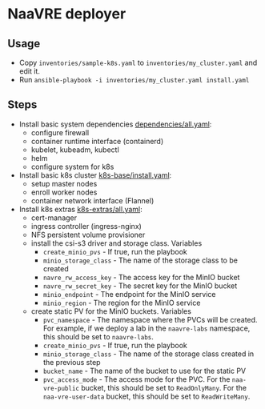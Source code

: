 # NaaVRE deployer

## Usage

- Copy `inventories/sample-k8s.yaml` to `inventories/my_cluster.yaml` and edit it.
- Run `ansible-playbook -i inventories/my_cluster.yaml install.yaml`


## Steps

- Install basic system dependencies [dependencies/all.yaml](dependencies/all.yaml):
  - configure firewall
  - container runtime interface (containerd)
  - kubelet, kubeadm, kubectl
  - helm
  - configure system for k8s
- Install basic k8s cluster [k8s-base/install.yaml](k8s-base/install_all.yaml):
  - setup master nodes
  - enroll worker nodes
  - container network interface (Flannel)
- Install k8s extras [k8s-extras/all.yaml](k8s-extras/all.yaml):
  - cert-manager
  - ingress controller (ingress-nginx)
  - NFS persistent volume provisioner
  - install the csi-s3 driver and storage class. Variables
    - `create_minio_pvs` - If true, run the playbook 
    - `minio_storage_class` - The name of the storage class to be created
    - `navre_rw_access_key` - The access key for the MinIO bucket
    - `navre_rw_secret_key` - The secret key for the MinIO bucket
    - `minio_endpoint` - The endpoint for the MinIO service
    - `minio_region` - The region for the MinIO service
  - create static PV for the MinIO buckets. Variables
    -  `pvc_namespace`  - The namespace where the PVCs will be created. For example, if we deploy a lab in the `naavre-labs` namespace, this should be set to `naavre-labs`.
    - `create_minio_pvs` - If true, run the playbook 
    - `minio_storage_class` - The name of the storage class created in the previous step
    - `bucket_name` - The name of the bucket to use for the static PV
    - `pvc_access_mode` - The access mode for the PVC. For the `naa-vre-public` bucket, this should be set to `ReadOnlyMany`. For the `naa-vre-user-data` bucket, this should be set to `ReadWriteMany`.
    
